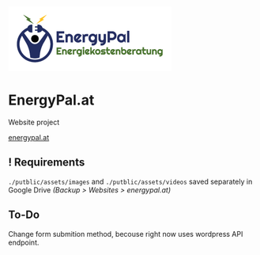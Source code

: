 <a href="https://github.com/juliuszlioba/energypal-astro">
  <img src="./public/assets/EnergyPal_Logo_300x100_whiteBg.png" alt="Logo" width="330" height="130">
</a>

# EnergyPal.at

Website project

[energypal.at](https://energypal.at)

## ! Requirements

`./putblic/assets/images` and `./putblic/assets/videos` saved separately in Google Drive _(Backup > Websites > energypal.at)_

## To-Do

Change form submition method, becouse right now uses wordpress API endpoint.